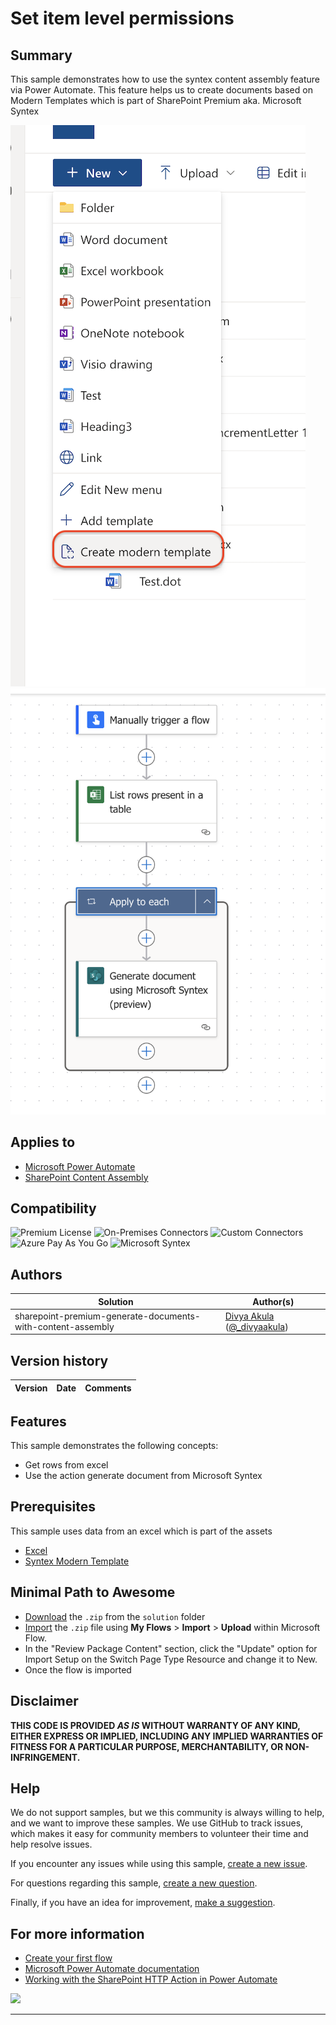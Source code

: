 # Set item level permissions

## Summary

This sample demonstrates how to use the syntex content assembly feature via Power Automate. This feature helps us to create documents based on Modern Templates which is part of SharePoint Premium aka. Microsoft Syntex

![picture of the sample](./assets/ModernTemplate.png)
![picture of the sample](./assets/Flowoverview.png)

## Applies to

* [Microsoft Power Automate](https://docs.microsoft.com/power-automate/)
* [SharePoint Content Assembly](https://learn.microsoft.com/en-us/microsoft-365/syntex/content-assembly)

## Compatibility

![Premium License](https://img.shields.io/badge/Premium%20License-Not%20Required-green.svg "Premium license not required")
![On-Premises Connectors](https://img.shields.io/badge/On--Premises%20Connectors-No-green.svg "Does not use on-premise connectors")
![Custom Connectors](https://img.shields.io/badge/Custom%20Connectors-Not%20Required-green.svg "Does not use custom connectors")
![Azure Pay As You Go](https://img.shields.io/badge/Azure%20Pay%20As%20You%20Go-Required-green.svg "Uses Pay as you go subscription")
![Microsoft Syntex](https://img.shields.io/badge/Microsoft%20Syntex-Required-green.svg "Uses Pay as you go subscription")

## Authors

Solution|Author(s)
--------|---------
sharepoint-premium-generate-documents-with-content-assembly | [Divya Akula](https://github.com/divya-akula) ([@_divyaakula](https://twitter.com/_divyaakula_))

## Version history

Version|Date|Comments
-------|----|--------

## Features

This sample demonstrates the following concepts:

* Get rows from excel
* Use the action generate document from Microsoft Syntex

## Prerequisites

This sample uses data from an excel which is part of the assets
* [Excel](assets/SalaryHikesFromExcel.xlsx)   
* [Syntex Modern Template](assets/DummySalaryIncrementLetter.docx) 
  
## Minimal Path to Awesome

* [Download](solution/GenerateDocumentsWithContentAssembly.zip) the `.zip` from the `solution` folder
* [Import](https://flow.microsoft.com/en-us/blog/import-export-bap-packages/) the `.zip` file using **My Flows** > **Import** > **Upload** within Microsoft Flow.
* In the "Review Package Content" section, click the "Update" option for Import Setup on the Switch Page Type Resource and change it to New.
* Once the flow is imported 

## Disclaimer

**THIS CODE IS PROVIDED *AS IS* WITHOUT WARRANTY OF ANY KIND, EITHER EXPRESS OR IMPLIED, INCLUDING ANY IMPLIED WARRANTIES OF FITNESS FOR A PARTICULAR PURPOSE, MERCHANTABILITY, OR NON-INFRINGEMENT.**

## Help

We do not support samples, but we this community is always willing to help, and we want to improve these samples. We use GitHub to track issues, which makes it easy for  community members to volunteer their time and help resolve issues.

If you encounter any issues while using this sample, [create a new issue](https://github.com/pnp/powerautomate-samples/issues/new?assignees=&labels=Needs%3A+Triage+%3Amag%3A%2Ctype%3Abug-suspected&template=bug-report.yml&sample=YOURSAMPLENAME&authors=@YOURGITHUBUSERNAME&title=YOURSAMPLENAME%20-%20).

For questions regarding this sample, [create a new question](https://github.com/pnp/powerautomate-samples/issues/new?assignees=&labels=Needs%3A+Triage+%3Amag%3A%2Ctype%3Abug-suspected&template=question.yml&sample=YOURSAMPLENAME&authors=@YOURGITHUBUSERNAME&title=YOURSAMPLENAME%20-%20).

Finally, if you have an idea for improvement, [make a suggestion](https://github.com/pnp/powerautomate-samples/issues/new?assignees=&labels=Needs%3A+Triage+%3Amag%3A%2Ctype%3Abug-suspected&template=suggestion.yml&sample=YOURSAMPLENAME&authors=@YOURGITHUBUSERNAME&title=YOURSAMPLENAME%20-%20).

## For more information

- [Create your first flow](https://docs.microsoft.com/en-us/power-automate/getting-started#create-your-first-flow)
- [Microsoft Power Automate documentation](https://docs.microsoft.com/en-us/power-automate/)
- [Working with the SharePoint HTTP Action in Power Automate](https://docs.microsoft.com/en-us/sharepoint/dev/business-apps/power-automate/guidance/working-with-send-sp-http-request)


<img src="https://telemetry.sharepointpnp.com/powerautomate-samples/samples/readme-template" />

---
